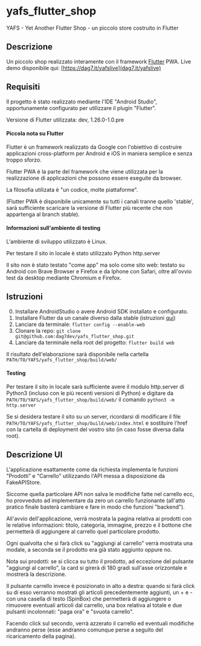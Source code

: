 # yafs_flutter_shop
YAFS - Yet Another Flutter Shop - un piccolo store costruito in Flutter

## Descrizione
Un piccolo shop realizzato interamente con il framework [Flutter](https://github.com/flutter/flutter) PWA.
Live demo disponibile qui: [https://dag7.it/yafslive](dag7.it/yafslive)

## Requisiti
Il progetto è stato realizzato mediante l'IDE "Android Studio", opportunamente configurato per utilizzare il plugin "Flutter".

Versione di Flutter utilizzata: dev, 1.26.0-1.0.pre

#### Piccola nota su Flutter
Flutter è un framework realizzato da Google con l'obiettivo di costruire applicazioni cross-platform per Android e iOS in maniera semplice e senza troppo sforzo.

Flutter PWA è la parte del framework che viene utilizzata per la realizzazione di applicazioni che possono essere eseguite da browser.

La filosofia utilizata è "un codice, molte piattaforme".

(Flutter PWA è disponibile unicamente su tutti i canali tranne quello 'stable', sarà sufficiente scaricare la versione di Flutter più recente che non appartenga al branch stable).

#### Informazioni sull'ambiente di testing
L'ambiente di sviluppo utilizzato è Linux.

Per testare il sito in locale è stato utilizzato Python http.server

Il sito non è stato testato "come app" ma solo come sito web: testato su Android con Brave Browser e Firefox e da Iphone con Safari, oltre all'ovvio test da desktop mediante Chromium e Firefox.

## Istruzioni
0. Installare AndroidStudio o avere Android SDK installato e configurato.
1. Installare Flutter da un canale diverso dalla stable (istruzioni [qui](https://flutter.dev/docs/get-started/install))
2. Lanciare da terminale: ```flutter config --enable-web```
3. Clonare la repo: ```git clone git@github.com:dag7dev/yafs_flutter_shop.git```
4. Lanciare da terminale nella root del progetto: ```flutter build web```

Il risultato dell'elaborazione sarà disponibile nella cartella `PATH/TO/YAFS/yafs_flutter_shop/build/web/`

#### Testing
Per testare il sito in locale sarà sufficiente avere il modulo http.server di Python3 (incluso con le più recenti versioni di Python) e digitare da `PATH/TO/YAFS/yafs_flutter_shop/build/web/` il comando `python3 -m http.server`

Se si desidera testare il sito su un server, ricordarsi di modificare il file `PATH/TO/YAFS/yafs_flutter_shop/build/web/index.html` e sostituire l'href con la cartella di deployment del vostro sito (in caso fosse diversa dalla root).

## Descrizione UI
L'applicazione esattamente come da richiesta implementa le funzioni "Prodotti" e "Carrello" utilizzando l'API messa a disposizione da FakeAPIStore.

Siccome quella particolare API non salva le modifiche fatte nel carrello ecc, ho provveduto ad implementare da zero un carrello funzionante (all'atto pratico finale basterà cambiare e fare in modo che funzioni "backend").

All'avvio dell'applicazione, verrà mostrata la pagina relativa ai prodotti con le relative informazioni: titolo, categoria, immagine, prezzo e il bottone che permetterà di aggiungere al carrello quel particolare prodotto.

Ogni qualvolta che si farà click su "aggiungi al carrello" verrà mostrata una modale, a seconda se il prodotto era già stato aggiunto oppure no.

Nota sui prodotti: se si clicca su tutto il prodotto, ad eccezione del pulsante "aggiungi al carrello", la card si girerà di 180 gradi sull'asse orizzontale e mostrerà la descrizione.

Il pulsante carrello invece è posizionato in alto a destra: quando si farà click su di esso verranno mostrati gli articoli precedentemente aggiunti, un + e - con una casella di testo (SpinBox) che permetterà di aggiungere o rimuovere eventuali articoli dal carrello, una box relativa al totale e due pulsanti incolonnati: "paga ora" e "svuota carrello".

Facendo click sul secondo, verrà azzerato il carrello ed eventuali modifiche andranno perse (esse andranno comunque perse a seguito del ricaricamento della pagina).
